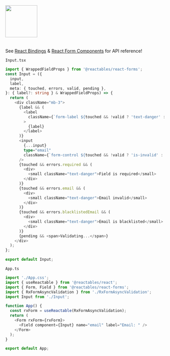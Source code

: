 <a href="https://stackblitz.com/edit/vitejs-vite-mk2enr?file=src%2FApp.tsx" target="_blank" rel="noreferrer">
 <img src="/stackblitz.png" width="100" />
<a>

<br>
<br>

See <a href="/react/react-bindings">React Bindings</a> & <a href="/react/react-form-components">React Form Components</a> for API reference!

`Input.tsx`

```typescript
import { WrappedFieldProps } from '@reactables/react-forms';
const Input = ({
  input,
  label,
  meta: { touched, errors, valid, pending },
}: { label?: string } & WrappedFieldProps) => {
  return (
    <div className="mb-3">
      {label && (
        <label
          className={`form-label ${touched && !valid ? 'text-danger' : ''}`}
        >
          {label}
        </label>
      )}
      <input
        {...input}
        type="email"
        className={`form-control ${touched && !valid ? 'is-invalid' : ''}`}
      />
      {touched && errors.required && (
        <div>
          <small className="text-danger">Field is required</small>
        </div>
      )}
      {touched && errors.email && (
        <div>
          <small className="text-danger">Email invalid</small>
        </div>
      )}
      {touched && errors.blacklistedEmail && (
        <div>
          <small className="text-danger">Email is blacklisted</small>
        </div>
      )}
      {pending && <span>Validating...</span>}
    </div>
  );
};

export default Input;
```

`App.ts`

```typescript
import './App.css';
import { useReactable } from '@reactables/react';
import { Form, Field } from '@reactables/react-forms';
import { RxFormAsyncValidation } from './RxFormAsyncValidation';
import Input from './Input';

function App() {
  const rxForm = useReactable(RxFormAsyncValidation);
  return (
    <Form rxForm={rxForm}>
      <Field component={Input} name="email" label="Email: " />
    </Form>
  );
}

export default App;


```